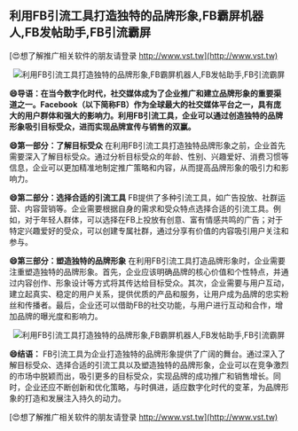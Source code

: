 ## **利用FB引流工具打造独特的品牌形象,FB霸屏机器人,FB发帖助手,FB引流霸屏**

[😍想了解推广相关软件的朋友请登录 http://www.vst.tw](http://www.vst.tw)

 <center><img src="https://vst.tw/MP4/tuiguang/png/0.png" alt="利用FB引流工具打造独特的品牌形象,FB霸屏机器人,FB发帖助手,FB引流霸屏"></center>

**😄导语：在当今数字化时代，社交媒体成为了企业推广和建立品牌形象的重要渠道之一。Facebook（以下简称FB）作为全球最大的社交媒体平台之一，具有庞大的用户群体和强大的影响力。利用FB引流工具，企业可以通过创造独特的品牌形象吸引目标受众，进而实现品牌宣传与销售的双赢。**

**😄第一部分：了解目标受众**
在利用FB引流工具打造独特品牌形象之前，企业首先需要深入了解目标受众。通过分析目标受众的年龄、性别、兴趣爱好、消费习惯等信息，企业可以更加精准地制定推广策略和内容，从而提高品牌形象的吸引力和影响力。

**😄第二部分：选择合适的引流工具**
FB提供了多种引流工具，如广告投放、社群运营、内容营销等。企业需要根据自身的需求和受众特点选择合适的引流工具。例如，对于年轻人群体，可以选择在FB上投放有创意、富有情感共鸣的广告；对于特定兴趣爱好的受众，可以创建专属社群，通过分享有价值的内容吸引用户关注和参与。

**😄第三部分：塑造独特的品牌形象**
在利用FB引流工具打造品牌形象时，企业需要注重塑造独特的品牌形象。首先，企业应该明确品牌的核心价值和个性特点，并通过内容创作、形象设计等方式将其传达给目标受众。其次，企业需要与用户互动，建立起真实、稳定的用户关系，提供优质的产品和服务，让用户成为品牌的忠实粉丝和传播者。最后，企业还可以借助FB的社交功能，与用户进行互动和合作，增加品牌的曝光度和影响力。

 <center><img src="https://vst.tw/MP4/tuiguang/png/3.png" alt="利用FB引流工具打造独特的品牌形象,FB霸屏机器人,FB发帖助手,FB引流霸屏"></center>

**😄结语：**
FB引流工具为企业打造独特的品牌形象提供了广阔的舞台。通过深入了解目标受众、选择合适的引流工具以及塑造独特的品牌形象，企业可以在竞争激烈的市场中脱颖而出，吸引更多的目标受众，实现品牌的成功推广和销售增长。同时，企业还应不断创新和优化策略，与时俱进，适应数字化时代的变革，为品牌形象的打造和发展注入持久的动力。

[😍想了解推广相关软件的朋友请登录 http://www.vst.tw](http://www.vst.tw)




